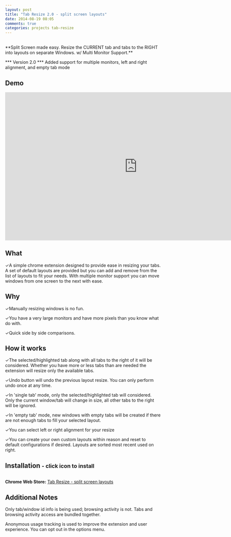 ```yaml
---
layout: post
title: "Tab Resize 2.0 - split screen layouts"
date: 2014-08-19 08:05
comments: true
categories: projects tab-resize
---
```

<br>
**Split Screen made easy. Resize the CURRENT tab and tabs to the RIGHT into layouts on separate Windows. w/ Multi Monitor Support.**

*** Version 2.0 ***
Added support for multiple monitors, left and right alignment, and empty tab mode

Demo
----
<iframe width="853" height="480" src="http://www.youtube.com/embed/GFHl98nAV04?" frameborder="0" allowfullscreen></iframe>

What
--------
✓A simple chrome extension designed to provide ease in resizing your tabs. A set of default layouts are provided but you can add and remove from the list of layouts to fit your needs. With multiple monitor support you can move windows from one screen to the next with ease.

Why
-------
✓Manually resizing windows is no fun.

✓You have a very large monitors and have more pixels than you know what do with.

✓Quick side by side comparisons.

How it works
-------------------
✓The selected/highlighted tab along with all tabs to the right of it will be considered. Whether you have more or less tabs than are needed the extension will resize only the available tabs.

✓Undo button will undo the previous layout resize. You can only perform undo once at any time.

✓In 'single tab' mode, only the selected/highlighted tab will considered. Only the current window/tab will change in size, all other tabs to the right will be ignored.

✓In 'empty tab' mode, new windows with empty tabs will be created if there are not enough tabs to fill your selected layout.

✓You can select left or right alignment for your resize

✓You can create your own custom layouts within reason and reset to default configurations if desired. Layouts are sorted most recent used on right.

Installation <small> - click icon to install</small>
------------

<div class="install-wrapper">
    <img onclick="chrome.webstore.install()" id="install-button"></img>
    <h4 id="installed-message" style="display: none;">Already Installed. =)</h4>
</div>
<script>
$('head').append('<link rel="chrome-webstore-item" href="https://chrome.google.com/webstore/detail/bkpenclhmiealbebdopglffmfdiilejc">');
if (chrome.app.isInstalled) {
  $('#install-button').hide();
  $('#installed-message').show();
}
</script>

**Chrome Web Store:** <a href="https://chrome.google.com/webstore/detail/tab-resize-split-screen-l/bkpenclhmiealbebdopglffmfdiilejc" target="_blank">Tab Resize - split screen layouts</a>

Additional Notes
------------------------
Only tab/window id info is being used; browsing activity is not. Tabs and browsing activity access are bundled together.

Anonymous usage tracking is used to improve the extension and user experience. You can opt out in the options menu.